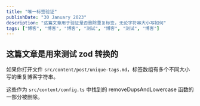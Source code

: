 ```yaml
---
title: "唯一标签验证"
publishDate: "30 January 2023"
description: "这篇文章用于验证是否删除重复标签，无论字符串大小写如何"
tags: ["博客", "博客", "博客", "测试", "博客", "测试", "博客"]
---
```


## 这篇文章是用来测试 zod 转换的

如果你打开文件 `src/content/post/unique-tags.md`，标签数组有多个不同大小写的重复博客字符串。

这些作为 `src/content/config.ts` 中找到的 removeDupsAndLowercase 函数的一部分被删除。
